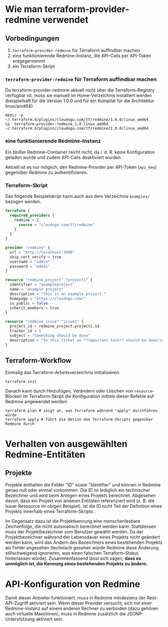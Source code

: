 # Wie man terraform-provider-redmine verwendet

## Vorbedingungen

1. `terraform-provider-redmine` für Terraform auffindbar machen
1. eine funktionierende Redmine-Instanz, die API-Calls per API-Token entgegennimmt
1. ein Terraform-Skript

### `terraform-provider-redmine` für Terraform auffindbar machen

Da terraform-provider-redmine aktuell nicht über die Terraform-Registry verfügbar ist, muss sie manuell im Home-Verzeichnis installiert werden (beispielhaft für die Version 1.0.0 und für ein Kompilat für die Architektur linux/amd64):

```
mkdir -p ~/.terraform.d/plugins/cloudogu.com/tf/redmine/1.0.0/linux_amd64
cp  terraform-provider-redmine_1.0_linux_amd64 ~/.terraform.d/plugins/cloudogu.com/tf/redmine/1.0.0/linux_amd64
```

### eine funktionierende Redmine-Instanz

Ein bloßer Redmine-Container reicht nicht, da i. d. R. keine Konfiguration geladen wurde und zudem API-Calls deaktiviert wurden.

Aktuell ist es nur möglich, den Redmine-Provider per API-Token (`api_key`) gegenüber Redmine zu authentifizieren. 

### Terraform-Skript

Das folgende Beispielskript kann auch aus dem Verzeichnis `examples/` bezogen werden.

```terraform
terraform {
  required_providers {
    redmine = {
      source = "cloudogu.com/tf/redmine"
    }
  }
}

provider "redmine" {
  url = "http://localhost:3000"
  skip_cert_verify = true
  username = "admin"
  password = "admin"
}

resource "redmine_project" "project1" {
  identifier = "exampleproject"
  name = "example project"
  description = "this is an example project."
  homepage = "https://cloudogu.com/"
  is_public = false
  inherit_members = true
}

resource "redmine_issue" "issue1" {
  project_id = redmine_project.project1.id
  tracker_id = 1
  subject = "Something should be done"
  description = "In this ticket an **important task** should be done!\n\nGo ahead!\n\n```bash\necho -n $PATH\n```"
}
```

## Terraform-Workflow

Einmalig das Terraform-Arbeitsverzeichnis initialisieren:
```
terraform init
```

Danach kann durch Hinzufügen, Verändern oder Löschen von `resource`-Blöcken im Terraform-Skript die Konfiguration mittels dieser Befehle auf Redmine angewendet werden:

```
terraform plan # zeigt an, was Terraform während "apply" durchführen würde
terraform apply # führt die Aktion des Terraform-Skripts gegenüber Redmine durch
```

# Verhalten von ausgewählten Redmine-Entitäten

## Projekte

Projekte enthalten die Felder "ID" sowie "Identifier" und können in Redmine genau null oder einmal vorkommen. Die ID ist lediglich ein technischer Bezeichner und wird beim Anlegen eines Projekts berechnet. Abgesehen davon, dass ein Projekt von anderen Entitäten referenziert wird (z. B. die Issue-Ressource im obigen Beispiel), ist die ID nicht Teil der Definition eines Projekts innerhalb eines Terraform-Skripts .

Im Gegensatz dazu ist die Projektkennung eine menschenlesbare Zeichenfolge, die nicht automatisch berechnet werden kann. Stattdessen muss der Projektbezeichner vom Benutzer gewählt werden. Da der Projektbezeichner während der Lebensdauer eines Projekts nicht geändert werden kann, wird das Ändern des Bezeichners eines bestehenden Projekts als Fehler angesehen (technisch gesehen würde Redmine diese Änderung stillschweigend ignorieren, was einen falschen Terraform-Status hinterlassen würde). Zusammenfassend lässt sich sagen, **dass es unmöglich ist, die Kennung eines bestehenden Projekts zu ändern.**

# API-Konfiguration von Redmine

Damit dieser Anbieter funktioniert, muss in Redmine mindestens der Rest-API-Zugriff aktiviert sein. Wenn dieser Provider versucht, sich mit einer Redmine-Instanz auf einem anderen Rechner zu verbinden (dazu gehören auch virtuelle Maschinen), muss in Redmine zusätzlich die JSONP-Unterstützung aktiviert sein.